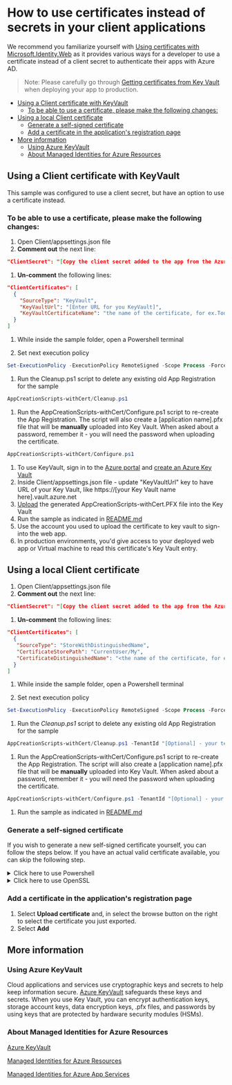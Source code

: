 # How to use certificates instead of secrets in your client applications

We recommend you familiarize yourself with [Using certificates with Microsoft\.Identity\.Web](https://github.com/AzureAD/microsoft-identity-web/wiki/Certificates#getting-certificates-from-key-vault) as it provides various ways for a developer to use a certificate instead of a client secret to authenticate their apps with Azure AD.
> Note: Please carefully go through [Getting certificates from Key Vault](https://github.com/AzureAD/microsoft-identity-web/wiki/Certificates#getting-certificates-from-key-vault) when deploying your app to production.

- [Using a Client certificate with KeyVault](#using-a-client-certificate-with-keyvault)
  - [To be able to use a certificate, please make the following changes:](#to-be-able-to-use-a-certificate-please-make-the-following-changes)
- [Using a local Client certificate](#using-a-local-client-certificate)
  - [Generate a self-signed certificate](#generate-a-self-signed-certificate)
  - [Add a certificate in the application's registration page](#add-a-certificate-in-the-applications-registration-page)
- [More information](#more-information)
  - [Using Azure KeyVault](#using-azure-keyvault)
  - [About Managed Identities for Azure Resources](#about-managed-identities-for-azure-resources)

## Using a Client certificate with KeyVault

This sample was configured to use a client secret, but have an option to use a certificate instead.

### To be able to use a certificate, please make the following changes:

1. Open Client/appsettings.json file
1. **Comment out** the next line:

```json
"ClientSecret": "[Copy the client secret added to the app from the Azure portal]"
```

1. **Un-comment** the following lines:

```json
"ClientCertificates": [
  {
    "SourceType": "KeyVault",
    "KeyVaultUrl": "[Enter URL for you KeyVault]",
    "KeyVaultCertificateName": "the name of the certificate, for ex.TodoListClient-aspnetcore-webapi"
  }
]
```

1. While inside the sample folder, open a Powershell terminal

1. Set next execution policy

```powershell
Set-ExecutionPolicy -ExecutionPolicy RemoteSigned -Scope Process -Force
```

1. Run the Cleanup.ps1 script to delete any existing old App Registration for the sample

```powershell
AppCreationScripts-withCert/Cleanup.ps1
```

1. Run the AppCreationScripts-withCert/Configure.ps1 script to re-create the App Registration. The script will also create a [application name].pfx file that will be **manually** uploaded into Key Vault. When asked about a password, remember it - you will need the password when uploading the certificate.

```powershell
AppCreationScripts-withCert/Configure.ps1
```

1. To use KeyVault, sign in to the [Azure portal](https://portal.azure.com) and [create an Azure Key Vault](https://docs.microsoft.com/azure/key-vault/general/quick-create-portal)
1. Inside Client/appsettings.json file - update "KeyVaultUrl" key to have URL of your Key Vault, like https://[your Key Vault name here].vault.azure.net
1. [Upload](https://docs.microsoft.com/azure/key-vault/certificates/tutorial-import-certificate#import-a-certificate-to-key-vault) the generated AppCreationScripts-withCert\.PFX file into the Key Vault
1. Run the sample as indicated in [README.md](README.md)
1. Use the account you used to upload the certificate to key vault to sign-into the web app.
1. In production environments, you'd give access to your deployed web app or Virtual machine to read this certificate's Key Vault entry.  

## Using a local Client certificate

1. Open Client/appsettings.json file
2. **Comment out** the next line:

```json
"ClientSecret": "[Copy the client secret added to the app from the Azure portal]"
```

1. **Un-comment** the following lines:

```json
"ClientCertificates": [
  {
   "SourceType": "StoreWithDistinguishedName",
   "CertificateStorePath": "CurrentUser/My",
   "CertificateDistinguishedName": "<the name of the certificate, for ex.CN=TodoListClient-aspnetcore-webapi>"
  }
]
```

1. While inside the sample folder, open a Powershell terminal

1. Set next execution policy

```powershell
Set-ExecutionPolicy -ExecutionPolicy RemoteSigned -Scope Process -Force
```

1. Run the *Cleanup.ps1* script to delete any existing old App Registration for the sample

```powershell
AppCreationScripts-withCert/Cleanup.ps1 -TenantId "[Optional] - your tenant id" -AzureEnvironmentName "[Optional] - Azure environment, defaults to 'Global'"
```

1. Run the AppCreationScripts-withCert/Configure.ps1 script to re-create the App Registration. The script will also create a [application name].pfx file that will be **manually** uploaded into Key Vault. When asked about a password, remember it - you will need the password when uploading the certificate.

```powershell
AppCreationScripts-withCert/Configure.ps1 -TenantId "[Optional] - your tenant id" -AzureEnvironmentName "[Optional] - Azure environment, defaults to 'Global'"
```

1. Run the sample as indicated in [README.md](README.md)

### Generate a self-signed certificate

If you wish to generate a new self-signed certificate yourself, you can follow the steps below. If you have an actual valid certificate available, you can skip the following step.

<details>
<summary>Click here to use Powershell</summary>

To generate a new self-signed certificate, we will use the [New-SelfSignedCertificate](https://docs.microsoft.com/powershell/module/pkiclient/new-selfsignedcertificate) Powershell command.

1. Open PowerShell and run the command with the following parameters to create a new self-signed certificate that will be stored in the **current user** certificate store on your computer:

```PowerShell
$cert=New-SelfSignedCertificate -Subject "/CN=the name will be assigned automatically by PowerShell script and it will be equal to the Application name" -CertStoreLocation "Cert:\CurrentUser\My"  -KeyExportPolicy Exportable -KeySpec Signature
```

1. Export this certificate using the "Manage User Certificate" MMC snap-in accessible from the Windows Control Panel. You can also add other options to generate the certificate in a different store such as the **Computer** or **service** store (see [How to: View Certificates with the MMC Snap-in](https://docs.microsoft.com/dotnet/framework/wcf/feature-details/how-to-view-certificates-with-the-mmc-snap-in) for more details).

Export one with private key as *the name will be assigned automatically by PowerShell script and it will be equal to the Application name.pfx* and another as *the name will be assigned automatically by PowerShell script and it will be equal to the Application name.cer* without private key.

</details>

<details>
<summary>Click here to use OpenSSL</summary>

Type the following in a terminal.

```PowerShell
openssl req -x509 -newkey rsa:2048 -sha256 -days 365 -keyout the name will be assigned automatically by PowerShell script and it will be equal to the Application name.key -out the name will be assigned automatically by PowerShell script and it will be equal to the Application name.cer -nodes -batch

Generating a RSA private key
.........................................................
.........................................................
writing new private key to 'the name will be assigned automatically by PowerShell script and it will be equal to the Application name.key'
```

The following files should be generated: *the name will be assigned automatically by PowerShell script and it will be equal to the Application name.key*, *the name will be assigned automatically by PowerShell script and it will be equal to the Application name.cer*
You can generate the the name will be assigned automatically by PowerShell script and it will be equal to the Application name.pfx certificate + private key combination with the command below:

```console
openssl pkcs12 -export -out the name will be assigned automatically by PowerShell script and it will be equal to the Application name.pfx -inkey the name will be assigned automatically by PowerShell script and it will be equal to the Application name.key -in the name will be assigned automatically by PowerShell script and it will be equal to the Application name.cer
```

Enter an export password when prompted and make a note of it.

The following file should be generated: *the name will be assigned automatically by PowerShell script and it will be equal to the Application name.pfx*.

</details>

### Add a certificate in the application's registration page

1. Select **Upload certificate** and, in select the browse button on the right to select the certificate you just exported.
1. Select **Add**

## More information

### Using Azure KeyVault

Cloud applications and services use cryptographic keys and secrets to help keep information secure. [Azure KeyVault](https://azure.microsoft.com/services/key-vault/) safeguards these keys and secrets. When you use Key Vault, you can encrypt authentication keys, storage account keys, data encryption keys, .pfx files, and passwords by using keys that are protected by hardware security modules (HSMs).

### About Managed Identities for Azure Resources

[Azure KeyVault](https://azure.microsoft.com/services/key-vault/#product-overview)

[Managed Identities for Azure Resources](https://docs.microsoft.com/azure/active-directory/managed-identities-azure-resources/)

[Managed Identities for Azure App Services](https://docs.microsoft.com/azure/app-service/overview-managed-identity?tabs=dotnet)
